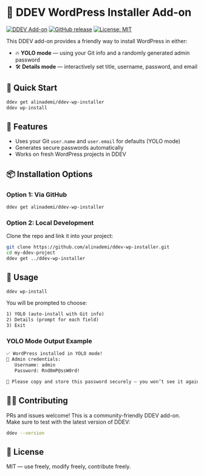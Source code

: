 # 🧰 DDEV WordPress Installer Add-on

[![DDEV Add-on](https://img.shields.io/badge/DDEV-Add--on-blue?logo=ddev)](https://ddev.com)
[![GitHub release](https://img.shields.io/github/v/release/alinademi/ddev-wp-installer)](https://github.com/alinademi/ddev-wp-installer/releases)
[![License: MIT](https://img.shields.io/badge/License-MIT-yellow.svg)](https://opensource.org/licenses/MIT)

This DDEV add-on provides a friendly way to install WordPress in either:

- 🔥 **YOLO mode** — using your Git info and a randomly generated admin password
- 🛠 **Details mode** — interactively set title, username, password, and email

## 🚀 Quick Start

```bash
ddev get alinademi/ddev-wp-installer
ddev wp-install
```

## 🔧 Features

- Uses your Git `user.name` and `user.email` for defaults (YOLO mode)
- Generates secure passwords automatically
- Works on fresh WordPress projects in DDEV

## 📦 Installation Options

### Option 1: Via GitHub

```bash
ddev get alinademi/ddev-wp-installer
```

### Option 2: Local Development

Clone the repo and link it into your project:

```bash
git clone https://github.com/alinademi/ddev-wp-installer.git
cd my-ddev-project
ddev get ../ddev-wp-installer
```

## 🧪 Usage

```bash
ddev wp-install
```

You will be prompted to choose:

```txt
1) YOLO (auto-install with Git info)
2) Details (prompt for each field)
3) Exit
```

### YOLO Mode Output Example

```txt
✅ WordPress installed in YOLO mode!
🔐 Admin credentials:
   Username: admin
   Password: Rnd0mP@ssW0rd!

📢 Please copy and store this password securely — you won’t see it again!
```

## 🙋‍♀️ Contributing

PRs and issues welcome! This is a community-friendly DDEV add-on.  
Make sure to test with the latest version of DDEV:

```bash
ddev --version
```

## 📝 License

MIT — use freely, modify freely, contribute freely.
